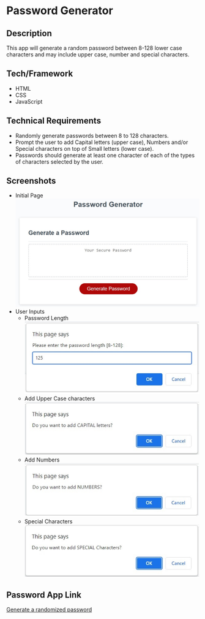 # Password Generator

## Description
This app will generate a random password between 8-128 lower case characters and may include upper case, number and special characters.

## Tech/Framework
* HTML
* CSS
* JavaScript

## Technical Requirements
* Randomly generate passwords between 8 to 128 characters.
* Prompt the user to add Capital letters (upper case), Numbers and/or Special characters on top of Small letters (lower case).
* Passwords should generate at least one character of each of the types of characters selected by the user.

## Screenshots
* Initial Page
![Page 1](./assets/images/password-generator-initial-page.jpg)
* User Inputs
    - Password Length
![Prompt for length](./assets/images/prompt-length.jpg)
    - Add Upper Case characters
![Capital letters](./assets/images/prompt-capital-letters.jpg)
    - Add Numbers
![Numbers](./assets/images/prompt-numbers.jpg)
    - Special Characters
![Special Characters](./assets/images/prompt-special-characters.jpg)

## Password App Link
[Generate a randomized password](https://jojobautistaum.github.io/passwd-generator/)